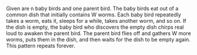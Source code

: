 Given are n baby birds and one parent bird. The baby birds eat out of a common dish that initially contains W worms. Each baby bird repeatedly takes a worm, eats it, sleeps for a while, takes another worm, and so on. If the dish is empty, the baby bird who discovers the empty dish chirps real loud to awaken the parent bird. The parent bird flies off and gathers W more worms, puts them in the dish, and then waits for the dish to be empty again. This pattern repeats forever.
